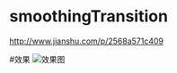 # smoothingTransition
http://www.jianshu.com/p/2568a571c409

#效果
![效果图](http://upload-images.jianshu.io/upload_images/2287481-1e12fa6efee1d45f.gif)